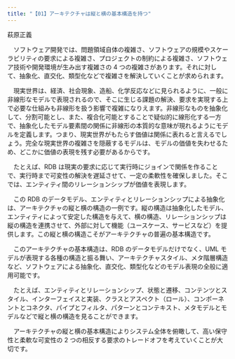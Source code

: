 ```yaml
---
title: "【01】アーキテクチャは縦と横の基本構造を持つ"
---
```



萩原正義


　ソフトウェア開発では、問題領域自体の複雑さ、ソフトウェアの規模やスケーラビリティの要求による複雑さ、プロジェクトの制約による複雑さ、ソフトウェア技術や開発環境が生み出す複雑さの 4 つの複雑さがあります。それに対して、抽象化、直交化、類型化などで複雑さを解決していくことが求められます。

　現実世界は、経済、社会現象、造船、化学反応などに見られるように、一般に非線形なモデルで表現されるので、そこに生じる課題の解決、要求を実現する上で必要な仕組みも非線形を扱う影響で複雑になりえます。非線形なものを抽象化して、分割可能とし、また、複合化可能とすることで疑似的に線形化する一方で、抽象化したモデル要素間の関係に非線形の本質的な意味が現れるようにモデルを定義します。つまり、現実世界がもたらす価値は関係に表れると言えるでしょう。完全な現実世界の複雑さを隠蔽するモデルは、モデルの価値を失わせるため、どこかに価値の表現を残す必要があるからです。

　たとえば、RDB は現実の要求に応じて実行時にジョインで関係を作ることで、実行時まで可変性の解決を遅延させて、一定の柔軟性を確保しました。そこでは、エンティティ間のリレーションシップが価値を表現します。

　この RDB のデータモデル、エンティティとリレーションシップによる抽象化は、アーキテクチャの縦と横の構造の一例です。縦の構造は抽象化したモデル、エンティティによって安定した構造を与えて、横の構造、リレーションシップは縦の構造を連携させて、外部に対して機能（ユースケース、サービスなど）を提供します。この縦と横の構造こそがアーキテクチャの普遍の基本構造です。

　このアーキテクチャの基本構造は、RDB のデータモデルだけでなく、UML モデルが表現する各種の構造と振る舞い、アーキテクチャスタイル、メタ階層構造など、ソフトウェアによる抽象化、直交化、類型化などのモデル表現の全般に適用可能です。

　たとえば、エンティティとリレーションシップ、状態と遷移、コンテンツとスタイル、インターフェイスと実装、クラスとアスペクト（ロール）、コンポーネントとコネクタ、パイプとフィルタ、パターンとコンテキスト、メタモデルとモデルなどで縦と横の構造を見ることができます。

　アーキテクチャの縦と横の基本構造によりシステム全体を俯瞰して、高い保守性と柔軟な可変性の 2 つの相反する要求のトレードオフを考えていくことが大切です。

